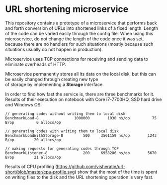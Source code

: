 # URL shortening microservice

This repository contains a prototype of a microservice that performs back and forth conversion of URLs into shortened 
links of a fixed length. Length of the code can be varied easily through the config file. When using this microservice, 
do not change the length of the code once it was set, because there are no handlers for such situations (mostly because 
such situations usually do not happen in production).

Microservice uses TCP connections for receiving and sending data to eliminate overheads of HTTP.

Microservice permanently stores all its data on the local disk, but this can be easily changed through creating new type  
of storage by implementing a **Storage** interface.

In order to find how fast the service is, there are three benchmarks for it. Results of their execution on notebook with 
Core i7-7700HQ, SSD hard drive and Windows OS:

```
// generating codes without writing them to local disk
BenchmarkLoad-8                1000000	      1038 ns/op	      75 B/op	       0 allocs/op
```
```
// generating codes with writing them to local disk
BenchmarkLoadWithStorage-8         500	   3561159 ns/op	    1243 B/op	      20 allocs/op
```
```
// making requests for generating codes through TCP
BenchmarkListener-8   	           200	   6958286 ns/op	    5670 B/op	      21 allocs/op
```

Results of CPU profiling (https://github.com/visheratin/url-short/blob/master/cpu-profile.svg) show that the most of the 
time is spent on writing files to the disk and the URL shortening operation is very fast.
